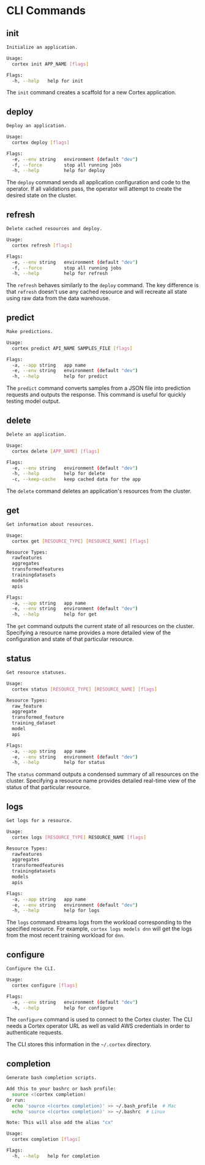 # CLI Commands

## init

```bash
Initialize an application.

Usage:
  cortex init APP_NAME [flags]

Flags:
  -h, --help   help for init
```

The `init` command creates a scaffold for a new Cortex application.

## deploy

```bash
Deploy an application.

Usage:
  cortex deploy [flags]

Flags:
  -e, --env string   environment (default "dev")
  -f, --force        stop all running jobs
  -h, --help         help for deploy
```

The `deploy` command sends all application configuration and code to the operator. If all validations pass, the operator will attempt to create the desired state on the cluster.

## refresh

```bash
Delete cached resources and deploy.

Usage:
  cortex refresh [flags]

Flags:
  -e, --env string   environment (default "dev")
  -f, --force        stop all running jobs
  -h, --help         help for refresh
```

The `refresh` behaves similarly to the `deploy` command. The key difference is that `refresh` doesn't use any cached resource and will recreate all state using raw data from the data warehouse.

## predict

```bash
Make predictions.

Usage:
  cortex predict API_NAME SAMPLES_FILE [flags]

Flags:
  -a, --app string   app name
  -e, --env string   environment (default "dev")
  -h, --help         help for predict
```

The `predict` command converts samples from a JSON file into prediction requests and outputs the response. This command is useful for quickly testing model output.

## delete

```bash
Delete an application.

Usage:
  cortex delete [APP_NAME] [flags]

Flags:
  -e, --env string   environment (default "dev")
  -h, --help         help for delete
  -c, --keep-cache   keep cached data for the app
```

The `delete` command deletes an application's resources from the cluster.

## get

```bash
Get information about resources.

Usage:
  cortex get [RESOURCE_TYPE] [RESOURCE_NAME] [flags]

Resource Types:
  rawfeatures
  aggregates
  transformedfeatures
  trainingdatasets
  models
  apis

Flags:
  -a, --app string   app name
  -e, --env string   environment (default "dev")
  -h, --help         help for get
```

The `get` command outputs the current state of all resources on the cluster. Specifying a resource name provides a more detailed view of the configuration and state of that particular resource.

## status

```bash
Get resource statuses.

Usage:
  cortex status [RESOURCE_TYPE] [RESOURCE_NAME] [flags]

Resource Types:
  raw_feature
  aggregate
  transformed_feature
  training_dataset
  model
  api

Flags:
  -a, --app string   app name
  -e, --env string   environment (default "dev")
  -h, --help         help for status
```

The `status` command outputs a condensed summary of all resources on the cluster. Specifying a resource name provides detailed real-time view of the status of that particular resource.

## logs

```bash
Get logs for a resource.

Usage:
  cortex logs [RESOURCE_TYPE] RESOURCE_NAME [flags]

Resource Types:
  rawfeatures
  aggregates
  transformedfeatures
  trainingdatasets
  models
  apis

Flags:
  -a, --app string   app name
  -e, --env string   environment (default "dev")
  -h, --help         help for logs
```

The `logs` command streams logs from the workload corresponding to the specified resource. For example, `cortex logs models dnn` will get the logs from the most recent training workload for `dnn`.

## configure

```bash
Configure the CLI.

Usage:
  cortex configure [flags]

Flags:
  -e, --env string   environment (default "dev")
  -h, --help         help for configure
```

The `configure` command is used to connect to the Cortex cluster. The CLI needs a Cortex operator URL as well as valid AWS credentials in order to authenticate requests.

The CLI stores this information in the `~/.cortex` directory.

## completion

```bash
Generate bash completion scripts.

Add this to your bashrc or bash profile:
  source <(cortex completion)
Or run:
  echo 'source <(cortex completion)' >> ~/.bash_profile  # Mac
  echo 'source <(cortex completion)' >> ~/.bashrc  # Linux

Note: This will also add the alias "cx"

Usage:
  cortex completion [flags]

Flags:
  -h, --help   help for completion
```
